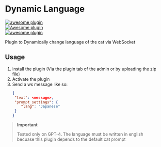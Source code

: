 # Dynamic Language

[![awesome plugin](https://custom-icon-badges.demolab.com/static/v1?label=&message=awesome+plugin&color=383938&style=for-the-badge&logo=cheshire_cat_ai)](https://)  
[![Awesome plugin](https://custom-icon-badges.demolab.com/static/v1?label=&message=Awesome+plugin&color=000000&style=for-the-badge&logo=cheshire_cat_ai)](https://)  
[![awesome plugin](https://custom-icon-badges.demolab.com/static/v1?label=&message=awesome+plugin&color=F4F4F5&style=for-the-badge&logo=cheshire_cat_black)](https://)

Plugin to Dynamically change language of the cat via WebSocket

## Usage

1. Install the plugin (Via the plugin tab of the admin or by uploading the zip file)
2. Activate the plugin
3. Send a ws message like so: 
   ```json
   {
    "text": <message>,
    "prompt_settings": {
       "lang": "Japanese"
    }
   }
   ```

> **Important**
> 
> Tested only on GPT-4.
> The language must be written in english becuase this plugin depends to the default cat prompt
